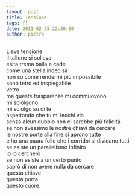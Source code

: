 ```yaml
---
layout: post
title: Tensione
tags: []
date: 2011-02-25 22:30:00
author: pietro
---
```

<div dir="ltr" style="text-align: left">Lieve tensione<br/>il tallone si solleva<br/>esita trema balla e cade<br/>come una stella indecisa<br/>non so come rendermi più impossibile<br/>sono tetro ed inspiegabile<br/>vetro<br/>ma queste trasparenze mi commuovono<br/>mi sciolgono<br/>mi sciolgo su di te<br/>aspettando che tu mi lecchi via<br/>senza alcun dubbio non ci sarebbe più felicità<br/>se non avessimo le nostre chiavi da cercare<br/>le nostre porte alla fine si aprono tutte<br/>e ho una paura folle che i corridoi si dividano tutti<br/>se esiste un parallelismo infinito<br/>io lo cercherò<br/>se non esiste a un certo punto<br/>saprò di non avere nulla da cercare<br/>questa chiave<br/>questa porta<br/>questo cuore.<br/>

